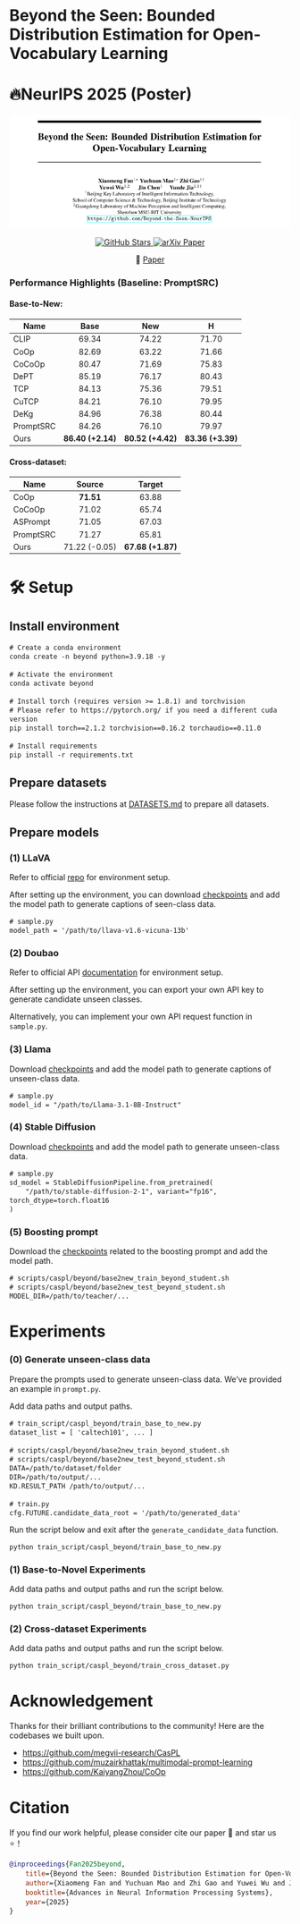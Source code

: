 # Beyond the Seen: Bounded Distribution Estimation for Open-Vocabulary Learning

# **🔥NeurIPS 2025 (Poster)**

![authors](docs/authors.png) 

<p align="center">
  <a href="https://github.com/Beyond-the-Seen-NeurIPS/Beyond-the-Seen">
    <img src="https://img.shields.io/github/stars/Beyond-the-Seen-NeurIPS/Beyond-the-Seen?style=social&label=Stars" alt="GitHub Stars">
  </a>
  <a href="https://arxiv.org/abs/2510.04770">
    <img src="https://img.shields.io/badge/arXiv-2510.04770-b31b1b?logo=arxiv" alt="arXiv Paper">
  </a>
</p>

<p align="center">
  📄 <a href="https://arxiv.org/pdf/2510.04770">Paper</a>  
<!--   🚦 <a href="#quickstart">Quick Start</a> -->
</p>

### Performance Highlights (Baseline: PromptSRC)

#### Base-to-New:

| Name      |       Base        |        New        |         H         |
| --------- | :---------------: | :---------------: | :---------------: |
| CLIP      |       69.34       |       74.22       |       71.70       |
| CoOp      |       82.69       |       63.22       |       71.66       |
| CoCoOp    |       80.47       |       71.69       |       75.83       |
| DePT      |       85.19       |       76.17       |       80.43       |
| TCP       |       84.13       |       75.36       |       79.51       |
| CuTCP     |       84.21       |       76.10       |       79.95       |
| DeKg      |       84.96       |       76.38       |       80.44       |
| PromptSRC |       84.26       |       76.10       |       79.97       |
| Ours      | **86.40 (+2.14)** | **80.52 (+4.42)** | **83.36 (+3.39)** |

#### Cross-dataset:

| Name      |    Source     |      Target       |
| --------- | :-----------: | :---------------: |
| CoOp      |   **71.51**   |       63.88       |
| CoCoOp    |     71.02     |       65.74       |
| ASPrompt  |     71.05     |       67.03       |
| PromptSRC |     71.27     |       65.81       |
| Ours      | 71.22 (-0.05) | **67.68 (+1.87)** |

# 🛠️ Setup

## Install environment

```
# Create a conda environment
conda create -n beyond python=3.9.18 -y

# Activate the environment
conda activate beyond

# Install torch (requires version >= 1.8.1) and torchvision
# Please refer to https://pytorch.org/ if you need a different cuda version
pip install torch==2.1.2 torchvision==0.16.2 torchaudio==0.11.0

# Install requirements
pip install -r requirements.txt
```

## Prepare datasets

Please follow the instructions at [DATASETS.md](docs/DATASETS.md) to prepare all datasets.

## Prepare models

### (1) LLaVA

Refer to official [repo](https://github.com/haotian-liu/LLaVA) for environment setup.

After setting up the environment, you can download [checkpoints](https://github.com/haotian-liu/LLaVA/blob/main/docs/MODEL_ZOO.md) and add the model path to generate captions of seen-class data.

```
# sample.py
model_path = '/path/to/llava-v1.6-vicuna-13b'
```

### (2) Doubao

Refer to official API [documentation](https://www.volcengine.com/docs/82379/1399008) for environment setup.

After setting up the environment, you can export your own API key to generate candidate unseen classes.

Alternatively, you can implement your own API request function in `sample.py`.

### (3) Llama

Download [checkpoints](https://github.com/haotian-liu/LLaVA/blob/main/docs/MODEL_ZOO.md) and add the model path to generate captions of unseen-class data.

```
# sample.py
model_id = "/path/to/Llama-3.1-8B-Instruct"
```

### (4) Stable Diffusion

Download [checkpoints](https://huggingface.co/stabilityai/stable-diffusion-2-1/tree/main) and add the model path to generate unseen-class data.

```
# sample.py
sd_model = StableDiffusionPipeline.from_pretrained(
	"/path/to/stable-diffusion-2-1", variant="fp16", torch_dtype=torch.float16
)
```

### (5) Boosting prompt

Download the [checkpoints](https://pan.baidu.com/share/init?surl=OkWiRnnTmXg6mJrECjuVzQ&pwd=5tbr) related to the boosting prompt and add the model path.

```
# scripts/caspl/beyond/base2new_train_beyond_student.sh
# scripts/caspl/beyond/base2new_test_beyond_student.sh
MODEL_DIR=/path/to/teacher/...
```

# Experiments

### (0) Generate unseen-class data

Prepare the prompts used to generate unseen-class data. We’ve provided an example in `prompt.py`.

Add data paths and output paths.

```
# train_script/caspl_beyond/train_base_to_new.py
dataset_list = [ 'caltech101', ... ]

# scripts/caspl/beyond/base2new_train_beyond_student.sh
# scripts/caspl/beyond/base2new_test_beyond_student.sh
DATA=/path/to/dataset/folder
DIR=/path/to/output/...
KD.RESULT_PATH /path/to/output/...

# train.py
cfg.FUTURE.candidate_data_root = '/path/to/generated_data'
```

Run the script below and exit after the `generate_candidate_data` function.

```
python train_script/caspl_beyond/train_base_to_new.py
```


### (1) Base-to-Novel Experiments

Add data paths and output paths and run the script below.

```
python train_script/caspl_beyond/train_base_to_new.py
```

### (2) Cross-dataset Experiments

Add data paths and output paths and run the script below.

```
python train_script/caspl_beyond/train_cross_dataset.py
```

# Acknowledgement

Thanks for their brilliant contributions to the community! Here are the codebases we built upon.

* https://github.com/megvii-research/CasPL
* https://github.com/muzairkhattak/multimodal-prompt-learning
* https://github.com/KaiyangZhou/CoOp

# Citation

If you find our work helpful, please consider cite our paper 📝 and star us ⭐️！

```bib
@inproceedings{Fan2025beyond,
    title={Beyond the Seen: Bounded Distribution Estimation for Open-Vocabulary Learning},
    author={Xiaomeng Fan and Yuchuan Mao and Zhi Gao and Yuwei Wu and Jin Chen and Yunde Jia},
    booktitle={Advances in Neural Information Processing Systems},
    year={2025}
}
```
